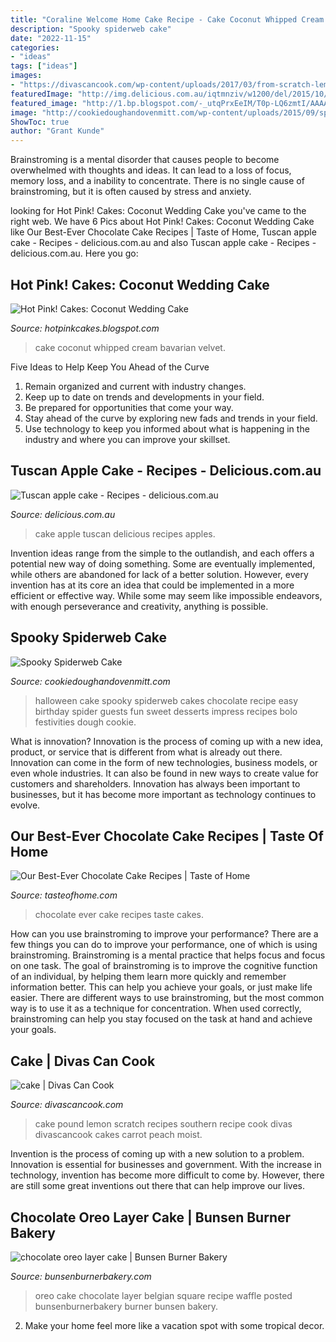 ```yaml
---
title: "Coraline Welcome Home Cake Recipe - Cake Coconut Whipped Cream Bavarian Velvet"
description: "Spooky spiderweb cake"
date: "2022-11-15"
categories:
- "ideas"
tags: ["ideas"]
images:
- "https://divascancook.com/wp-content/uploads/2017/03/from-scratch-lemon-pound-cake-680x720.jpg"
featuredImage: "http://img.delicious.com.au/iqtmnziv/w1200/del/2015/10/tuscan-apple-cake-10739-1.jpg"
featured_image: "http://1.bp.blogspot.com/-_utqPrxEeIM/T0p-LQ6zmtI/AAAAAAAADT8/dn3qb4lWKGw/s1600/DSCF4559.JPG"
image: "http://cookiedoughandovenmitt.com/wp-content/uploads/2015/09/spooky-spiderweb-cake-6.jpg"
ShowToc: true
author: "Grant Kunde"
---
```



Brainstroming is a mental disorder that causes people to become overwhelmed with thoughts and ideas. It can lead to a loss of focus, memory loss, and a inability to concentrate. There is no single cause of brainstroming, but it is often caused by stress and anxiety.

	

		
looking for Hot Pink! Cakes: Coconut Wedding Cake you've came to the right web. We have 6 Pics about Hot Pink! Cakes: Coconut Wedding Cake like Our Best-Ever Chocolate Cake Recipes | Taste of Home, Tuscan apple cake - Recipes - delicious.com.au and also Tuscan apple cake - Recipes - delicious.com.au. Here you go:
		
    
## Hot Pink! Cakes: Coconut Wedding Cake

<img loading=lazy src="http://1.bp.blogspot.com/-_utqPrxEeIM/T0p-LQ6zmtI/AAAAAAAADT8/dn3qb4lWKGw/s1600/DSCF4559.JPG" onerror="this.onerror=null;this.src='https://tse1.mm.bing.net/th?id=OIP.Rlmz2cZ2DhcMDsLAHPucngHaJs&amp;pid=15.1';" alt="Hot Pink! Cakes: Coconut Wedding Cake">

_Source: hotpinkcakes.blogspot.com_

>cake coconut whipped cream bavarian velvet. 

	

Five Ideas to Help Keep You Ahead of the Curve
1. Remain organized and current with industry changes.
2. Keep up to date on trends and developments in your field.
3. Be prepared for opportunities that come your way.
4. Stay ahead of the curve by exploring new fads and trends in your field.
5. Use technology to keep you informed about what is happening in the industry and where you can improve your skillset.

    
## Tuscan Apple Cake - Recipes - Delicious.com.au

<img loading=lazy src="http://img.delicious.com.au/iqtmnziv/w1200/del/2015/10/tuscan-apple-cake-10739-1.jpg" onerror="this.onerror=null;this.src='https://tse4.mm.bing.net/th?id=OIP.qAm4GBEnUgX7I8Pc7XncpwHaE8&amp;pid=15.1';" alt="Tuscan apple cake - Recipes - delicious.com.au">

_Source: delicious.com.au_

>cake apple tuscan delicious recipes apples. 

	

Invention ideas range from the simple to the outlandish, and each offers a potential new way of doing something. Some are eventually implemented, while others are abandoned for lack of a better solution. However, every invention has at its core an idea that could be implemented in a more efficient or effective way. While some may seem like impossible endeavors, with enough perseverance and creativity, anything is possible.

    
## Spooky Spiderweb Cake

<img loading=lazy src="http://cookiedoughandovenmitt.com/wp-content/uploads/2015/09/spooky-spiderweb-cake-6.jpg" onerror="this.onerror=null;this.src='https://tse3.mm.bing.net/th?id=OIP.2jdpMKmMvggFBVIQLa7kbQHaLg&amp;pid=15.1';" alt="Spooky Spiderweb Cake">

_Source: cookiedoughandovenmitt.com_

>halloween cake spooky spiderweb cakes chocolate recipe easy birthday spider guests fun sweet desserts impress recipes bolo festivities dough cookie. 

	

What is innovation?
Innovation is the process of coming up with a new idea, product, or service that is different from what is already out there. Innovation can come in the form of new technologies, business models, or even whole industries. It can also be found in new ways to create value for customers and shareholders. Innovation has always been important to businesses, but it has become more important as technology continues to evolve.

    
## Our Best-Ever Chocolate Cake Recipes | Taste Of Home

<img loading=lazy src="https://www.tasteofhome.com/wp-content/uploads/2017/10/exps139320_CF2345613B06_21_4b_WEB.jpg" onerror="this.onerror=null;this.src='https://tse3.mm.bing.net/th?id=OIP.bwyCA6lPZ8e8YPasbg5hrAHaHa&amp;pid=15.1';" alt="Our Best-Ever Chocolate Cake Recipes | Taste of Home">

_Source: tasteofhome.com_

>chocolate ever cake recipes taste cakes. 

	

How can you use brainstroming to improve your performance?
There are a few things you can do to improve your performance, one of which is using brainstroming. Brainstroming is a mental practice that helps focus and focus on one task. The goal of brainstroming is to improve the cognitive function of an individual, by helping them learn more quickly and remember information better. This can help you achieve your goals, or just make life easier. There are different ways to use brainstroming, but the most common way is to use it as a technique for concentration. When used correctly, brainstroming can help you stay focused on the task at hand and achieve your goals.

    
## Cake | Divas Can Cook

<img loading=lazy src="https://divascancook.com/wp-content/uploads/2017/03/from-scratch-lemon-pound-cake-680x720.jpg" onerror="this.onerror=null;this.src='https://tse1.mm.bing.net/th?id=OIP.sW5OfKP7MWlm7Ik4Qs5-gQHaH1&amp;pid=15.1';" alt="cake | Divas Can Cook">

_Source: divascancook.com_

>cake pound lemon scratch recipes southern recipe cook divas divascancook cakes carrot peach moist. 

	

Invention is the process of coming up with a new solution to a problem. Innovation is essential for businesses and government. With the increase in technology, invention has become more difficult to come by. However, there are still some great inventions out there that can help improve our lives.

    
## Chocolate Oreo Layer Cake | Bunsen Burner Bakery

<img loading=lazy src="https://www.bunsenburnerbakery.com/wp-content/uploads/2011/11/chocolate-oreo-layer-cake-square-9Q2B9289.jpg" onerror="this.onerror=null;this.src='https://tse4.mm.bing.net/th?id=OIP.mXpVxgTGjC456hhw8OdoHQHaHa&amp;pid=15.1';" alt="chocolate oreo layer cake | Bunsen Burner Bakery">

_Source: bunsenburnerbakery.com_

>oreo cake chocolate layer belgian square recipe waffle posted bunsenburnerbakery burner bunsen bakery. 

	

2. Make your home feel more like a vacation spot with some tropical decor.


